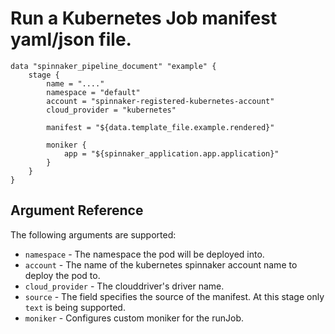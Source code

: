 # Run a Kubernetes Job manifest yaml/json file.

```hcl
data "spinnaker_pipeline_document" "example" {
    stage {
        name = "...."
        namespace = "default"
        account = "spinnaker-registered-kubernetes-account"
        cloud_provider = "kubernetes"

        manifest = "${data.template_file.example.rendered}"

        moniker {
            app = "${spinnaker_application.app.application}"
        }
    }
}
```

## Argument Reference

The following arguments are supported:

- `namespace` - The namespace the pod will be deployed into.
- `account` - The name of the kubernetes spinnaker account name to deploy the pod to.
- `cloud_provider` - The clouddriver's driver name.
- `source` - The field specifies the source of the manifest. At this stage only `text` is being supported.
- `moniker` - Configures custom moniker for the runJob.